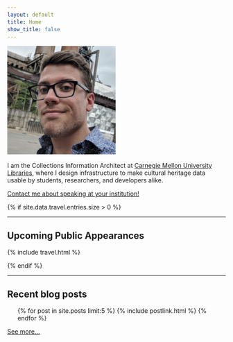 ```yaml
---
layout: default
title: Home
show_title: false
---
```


<img id="headshot" height="250" width="250" src="/assets/images-display/luxembourg_headshot.jpeg" alt="mlincoln headshot" />

I am the Collections Information Architect at [Carnegie Mellon University Libraries](http://library.cmu.edu/), where I design infrastructure to make cultural heritage data usable by students, researchers, and developers alike.

[Contact me about speaking at your institution!](/speaking)

{% if site.data.travel.entries.size > 0 %}
***

## Upcoming Public Appearances

{% include travel.html %}

{% endif %}
***

## Recent blog posts

<nav>
	<ul>
	{% for post in site.posts limit:5 %}
	  {% include postlink.html %}
	{% endfor %}
	</ul>
</nav>

[See more...](/archive)
